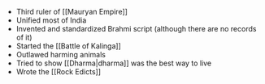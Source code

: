 - Third ruler of [[Mauryan Empire]]
- Unified most of India
- Invented and standardized Brahmi script (although there are no records of it)
- Started the [[Battle of Kalinga]]
- Outlawed harming animals
- Tried to show [[Dharma|dharma]] was the best way to live
- Wrote the [[Rock Edicts]]

